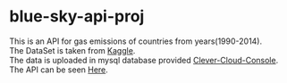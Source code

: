 # blue-sky-api-proj  
This is an API for gas emissions of countries from years(1990-2014).   
The DataSet is taken from [Kaggle](https://kaggle.com).   
The data is uploaded in mysql database provided [Clever-Cloud-Console](https://console.clever-cloud.com/).  
The API can be seen [Here](https://bsky-api-proj.herokuapp.com/).
